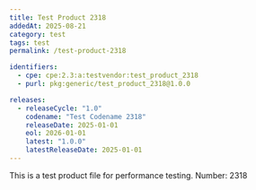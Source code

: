 ```yaml
---
title: Test Product 2318
addedAt: 2025-08-21
category: test
tags: test
permalink: /test-product-2318

identifiers:
  - cpe: cpe:2.3:a:testvendor:test_product_2318
  - purl: pkg:generic/test_product_2318@1.0.0

releases:
  - releaseCycle: "1.0"
    codename: "Test Codename 2318"
    releaseDate: 2025-01-01
    eol: 2026-01-01
    latest: "1.0.0"
    latestReleaseDate: 2025-01-01
---
```


This is a test product file for performance testing. Number: 2318
